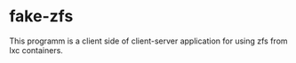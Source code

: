 fake-zfs
==========

This  programm is a client side of client-server application for using
zfs from lxc containers.
